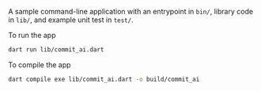 A sample command-line application with an entrypoint in `bin/`, library code
in `lib/`, and example unit test in `test/`.

To run the app
```bash
dart run lib/commit_ai.dart
```

To compile the app
```bash
dart compile exe lib/commit_ai.dart -o build/commit_ai
```